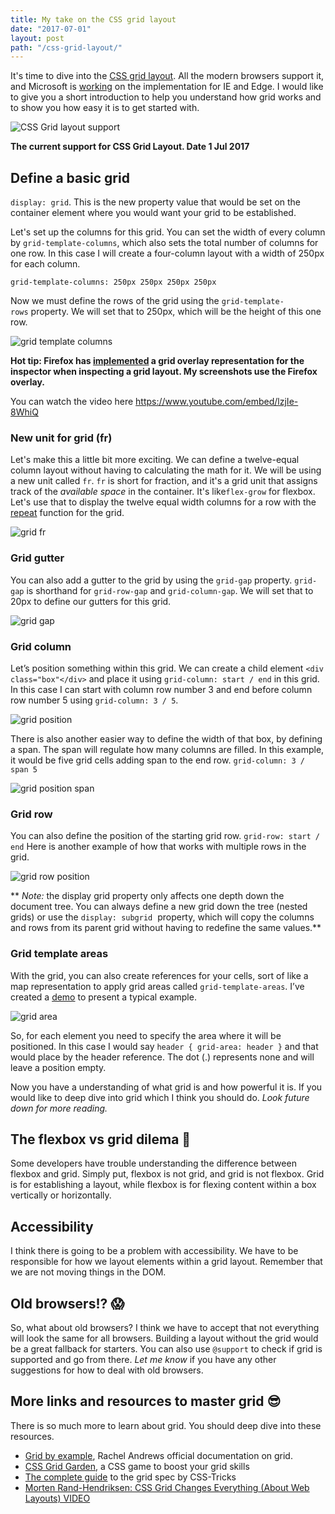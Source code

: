 ```yaml
---
title: My take on the CSS grid layout
date: "2017-07-01"
layout: post
path: "/css-grid-layout/"
---
```


It's time to dive into the [CSS grid layout](https://developer.mozilla.org/en-US/docs/Web/CSS/CSS_Grid_Layout). All the modern browsers support it, and Microsoft is [working](https://developer.microsoft.com/en-us/microsoft-edge/platform/status/gridupdate/?q=grid%20update) on the implementation for IE and Edge. I would like to give you a short introduction to help you understand how grid works and to show you how easy it is to get started with.

![CSS Grid layout support](./css-grid-support.png)

**The current support for CSS Grid Layout. Date 1 Jul 2017**

## Define a basic grid

`display: grid`. This is the new property value that would be set on the container element where you would want your grid to be established.

Let's set up the columns for this grid. You can set the width of every column by `grid-template-columns`, which also sets the total number of columns for one row. In this case I will create a four-column layout with a width of 250px for each column.

`grid-template-columns: 250px 250px 250px 250px`

Now we must define the rows of the grid using the `grid-template-rows` property. We will set that to 250px, which will be the height of this one row.

<div class="full-width-image">

![grid template columns](./grid-template-columns.png)

</div>

**Hot tip: Firefox has [implemented](https://developer.mozilla.org/en-US/docs/Tools/Page_Inspector/How_to/Examine_grid_layouts) a grid overlay representation for the inspector when inspecting a grid layout. My screenshots use the Firefox overlay.**

You can watch the video here https://www.youtube.com/embed/lzjIe-8WhiQ

### New unit for grid (fr)

Let's make this a little bit more exciting. We can define a twelve-equal column layout without having to calculating the math for it. We will be using a new unit called `fr`. `fr` is short for fraction, and it's a grid unit that assigns track of the *available space* in the container. It's like`flex-grow` for flexbox. Let's use that to display the twelve equal width columns for a row with the [repeat](https://developer.mozilla.org/en-US/docs/Web/CSS/repeat) function for the grid.

<div class="full-width-image">

![grid fr](./grid-fr.png)

</div>

### Grid gutter

You can also add a gutter to the grid by using the `grid-gap` property. `grid-gap` is shorthand for `grid-row-gap` and `grid-column-gap`. We will set that to 20px to define our gutters for this grid.

<div class="full-width-image">

![grid gap](./grid-gap.png)

</div>

### Grid column

Let’s position something within this grid. We can create a child element `<div class="box"</div>` and place it using `grid-column: start / end` in this grid. In this case I can start with column row number 3 and end before column row number 5 using `grid-column: 3 / 5`.

<div class="full-width-image">

![grid position](./grid-pos.png)

</div>

There is also another easier way to define the width of that box, by defining a span. The span will regulate how many columns are filled. In this example, it would be five grid cells adding span to the end row. `grid-column: 3 / span 5`

<div class="full-width-image">

![grid position span](./grid-pos-span.png)

</div>

### Grid row

You can also define the position of the starting grid row. `grid-row: start / end` Here is another example of how that works with multiple rows in the grid.

<div class="full-width-image">

![grid row position](./grid-pos-row.png)

</div>

** *Note:* the display grid property only affects one depth down the document tree. You can always define a new grid down the tree (nested grids) or use the `display: subgrid`  property, which will copy the columns and rows from its parent grid without having to redefine the same values.**

### Grid template areas

With the grid, you can also create references for your cells, sort of like a map representation to apply grid areas called `grid-template-areas`. I’ve created a [demo](https://codepen.io/marcustisater/pen/mwxwMG) to present a typical example.

<div class="full-width-image">

![grid area](./grid-area.png)

</div>

So, for each element you need to specify the area where it will be positioned. In this case I would say `header { grid-area: header }` and that would place by the header reference. The dot (.) represents none and will leave a position empty.

Now you have a understanding of what grid is and how powerful it is. If you would like to deep dive into grid which I think you should do. *Look future down for more reading.*

## The flexbox vs grid dilema 🤔

Some developers have trouble understanding the difference between flexbox and grid. Simply put, flexbox is not grid, and grid is not flexbox. Grid is for establishing a layout, while flexbox is for flexing content within a box vertically or horizontally.

## Accessibility

I think there is going to be a problem with accessibility. We have to be responsible for how we layout elements within a grid layout. Remember that we are not moving things in the DOM.

## Old browsers!? 😱

So, what about old browsers? I think we have to accept that not everything will look the same for all browsers. Building a layout without the grid would be a great fallback for starters. You can also use `@support` to check if grid is supported and go from there. *Let me know* if you have any other suggestions for how to deal with old browsers.

## More links and resources to master grid 😎

There is so much more to learn about grid. You should deep dive into these resources.

* [Grid by example](https://gridbyexample.com/), Rachel Andrews official documentation on grid.
* [CSS Grid Garden](https://cssgridgarden.com), a CSS game to boost your grid skills
* [The complete guide](https://css-tricks.com/snippets/css/complete-guide-grid/) to the grid spec by CSS-Tricks
* [Morten Rand-Hendriksen: CSS Grid Changes Everything (About Web Layouts) VIDEO](http://wordpress.tv/2017/06/30/morten-rand-hendriksen-css-grid-changes-everything-about-web-layouts/)
